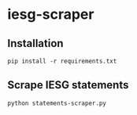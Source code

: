 # iesg-scraper

## Installation

```
pip install -r requirements.txt
```

## Scrape IESG statements

```
python statements-scraper.py
```
